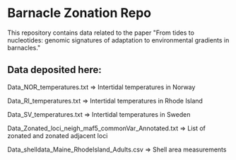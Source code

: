 # Barnacle Zonation Repo
This repository contains data related to the paper "From tides to nucleotides: genomic signatures of adaptation to environmental gradients in barnacles."

## Data deposited here:

Data_NOR_temperatures.txt => Intertidal temperatures in Norway

Data_RI_temperatures.txt => Intertidal temperatures in Rhode Island

Data_SV_temperatures.txt => Intertidal temperatures in Sweden

Data_Zonated_loci_neigh_maf5_commonVar_Annotated.txt  => List of zonated and zonated adjacent loci

Data_shelldata_Maine_RhodeIsland_Adults.csv => Shell area measurements